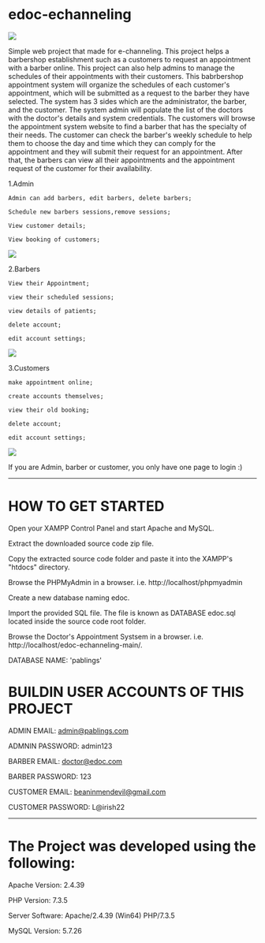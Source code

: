 # edoc-echanneling
![](https://github.com/hshnudr/edoc-echanneling/blob/main/Screenshots/Screenshot%20(1).png)

Simple web project that made for e-channeling.
This project helps a barbershop establishment such as a customers to request an appointment with a barber online. This project can also help admins to manage the schedules of their appointments with their customers. This babrbershop appointment system will organize the schedules of each customer's appointment, which will be submitted as a request to the barber they have selected. The system has 3 sides which are the administrator, the barber, and the customer. The system admin will populate the list of the doctors with the doctor's details and system credentials. The customers will browse the appointment system website to find a barber that has the specialty of their needs. The customer can check the barber's weekly schedule to help them to choose the day and time which they can comply for the appointment and they will submit their request for an appointment. After that, the barbers can view all their appointments and the appointment request of the customer for their availability.

  1.Admin
  
  
    Admin can add barbers, edit barbers, delete barbers;
    
    Schedule new barbers sessions,remove sessions;
    
    View customer details;
    
    View booking of customers;
    
    
![](https://github.com/hshnudr/edoc-echanneling/blob/main/Screenshots/Screenshot%20(3).png)
    
 
 
  2.Barbers
  
  
    View their Appointment;
    
    view their scheduled sessions;
    
    view details of patients;
    
    delete account;
    
    edit account settings;
    
![](https://github.com/hshnudr/edoc-echanneling/blob/main/Screenshots/Screenshot%20(9).png)
    
  3.Customers
  
  
    make appointment online;
    
    create accounts themselves;
    
    view their old booking;
    
    delete account;
    
    edit account settings;
    
    
![](https://github.com/hshnudr/edoc-echanneling/blob/main/Screenshots/Screenshot%20(6).png)  
    
If you are Admin, barber or customer, you only have one page to login :)

  
-----------------------------------------------


# HOW TO GET STARTED

Open your XAMPP Control Panel and start Apache and MySQL.

Extract the downloaded source code zip file.

Copy the extracted source code folder and paste it into the XAMPP's "htdocs" directory.

Browse the PHPMyAdmin in a browser. i.e. http://localhost/phpmyadmin

Create a new database naming edoc.

Import the provided SQL file. The file is known as DATABASE edoc.sql located inside the source code root folder.

Browse the Doctor's Appointment Systsem in a browser. i.e. http://localhost/edoc-echanneling-main/.














DATABASE NAME: 'pablings'

# BUILDIN USER ACCOUNTS OF THIS PROJECT

ADMIN EMAIL:		admin@pablings.com

ADMNIN PASSWORD:	admin123


BARBER EMAIL:		doctor@edoc.com

BARBER PASSWORD:	123


CUSTOMER EMAIL:		beaninmendevil@gmail.com

CUSTOMER PASSWORD:	L@irish22





---------------------------------------
# The Project was developed using the following:

Apache Version: 	2.4.39

PHP Version: 		7.3.5

Server Software: 	Apache/2.4.39 (Win64) PHP/7.3.5

MySQL Version: 		5.7.26




